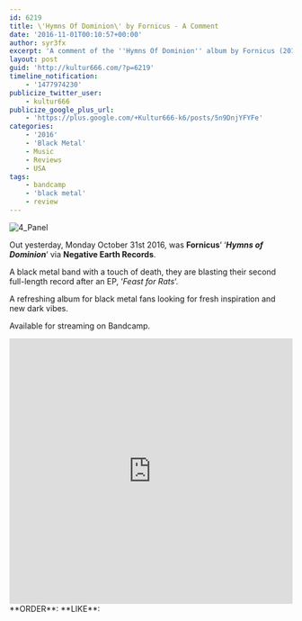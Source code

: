```yaml
---
id: 6219
title: \'Hymns Of Dominion\' by Fornicus - A Comment
date: '2016-11-01T00:10:57+00:00'
author: syr3fx
excerpt: 'A comment of the ''Hymns Of Dominion'' album by Fornicus (2016).'
layout: post
guid: 'http://kultur666.com/?p=6219'
timeline_notification:
    - '1477974230'
publicize_twitter_user:
    - kultur666
publicize_google_plus_url:
    - 'https://plus.google.com/+Kultur666-k6/posts/5n9DnjYFYFe'
categories:
    - '2016'
    - 'Black Metal'
    - Music
    - Reviews
    - USA
tags:
    - bandcamp
    - 'black metal'
    - review
---
```


![4_Panel](http://localhost:8080/wp-content/uploads/2016/10/cover6.jpg)

Out yesterday, Monday October 31st 2016, was **Fornicus**‘ ‘***Hymns of Dominion***‘ via **Negative Earth Records**.

A black metal band with a touch of death, they are blasting their second full-length record after an EP, ‘*Feast for Rats*‘.

A refreshing album for black metal fans looking for fresh inspiration and new dark vibes.

Available for streaming on Bandcamp.

<iframe style="border: 0; width: 100%; height: 472px;" src="https://bandcamp.com/EmbeddedPlayer/album=2660738481/size=large/bgcol=333333/linkcol=e99708/tracklist=false/transparent=true/" seamless></iframe>
**ORDER**: <https://fornicus.bandcamp.com/album/hymns-of-dominion>
**LIKE**: <https://www.facebook.com/fornicus666/>